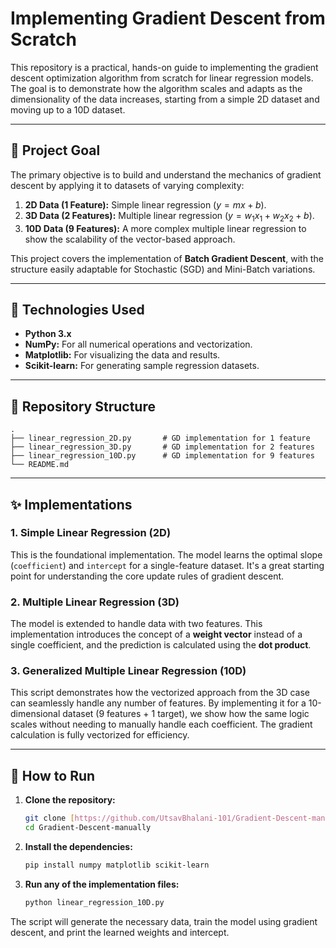 # Implementing Gradient Descent from Scratch


This repository is a practical, hands-on guide to implementing the gradient descent optimization algorithm from scratch for linear regression models. The goal is to demonstrate how the algorithm scales and adapts as the dimensionality of the data increases, starting from a simple 2D dataset and moving up to a 10D dataset.

---

## 🎯 Project Goal

The primary objective is to build and understand the mechanics of gradient descent by applying it to datasets of varying complexity:

1.  **2D Data (1 Feature):** Simple linear regression ($y = mx + b$).
2.  **3D Data (2 Features):** Multiple linear regression ($y = w_1x_1 + w_2x_2 + b$).
3.  **10D Data (9 Features):** A more complex multiple linear regression to show the scalability of the vector-based approach.

This project covers the implementation of **Batch Gradient Descent**, with the structure easily adaptable for Stochastic (SGD) and Mini-Batch variations.

---

## 🔧 Technologies Used

* **Python 3.x**
* **NumPy:** For all numerical operations and vectorization.
* **Matplotlib:** For visualizing the data and results.
* **Scikit-learn:** For generating sample regression datasets.

---

## 📂 Repository Structure

```
.
├── linear_regression_2D.py       # GD implementation for 1 feature
├── linear_regression_3D.py       # GD implementation for 2 features
├── linear_regression_10D.py      # GD implementation for 9 features
└── README.md
```

---

## ✨ Implementations

### 1. Simple Linear Regression (2D)

This is the foundational implementation. The model learns the optimal slope (`coefficient`) and `intercept` for a single-feature dataset. It's a great starting point for understanding the core update rules of gradient descent.

### 2. Multiple Linear Regression (3D)

The model is extended to handle data with two features. This implementation introduces the concept of a **weight vector** instead of a single coefficient, and the prediction is calculated using the **dot product**.

### 3. Generalized Multiple Linear Regression (10D)

This script demonstrates how the vectorized approach from the 3D case can seamlessly handle any number of features. By implementing it for a 10-dimensional dataset (9 features + 1 target), we show how the same logic scales without needing to manually handle each coefficient. The gradient calculation is fully vectorized for efficiency.

---

## 🚀 How to Run

1.  **Clone the repository:**
    ```bash
    git clone [https://github.com/UtsavBhalani-101/Gradient-Descent-manually.git](https://github.com/UtsavBhalani-101/Gradient-Descent-manually.git)
    cd Gradient-Descent-manually
    ```

2.  **Install the dependencies:**
    ```bash
    pip install numpy matplotlib scikit-learn
    ```

3.  **Run any of the implementation files:**
    ```bash
    python linear_regression_10D.py
    ```

The script will generate the necessary data, train the model using gradient descent, and print the learned weights and intercept.
